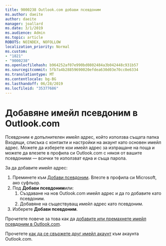 ```yaml
---
title: 9000238 Outlook.com добави псевдоним
ms.author: daeite
author: daeite
manager: joallard
ms.date: 3/1/2019
ms.audience: Admin
ms.topic: article
ROBOTS: NOINDEX, NOFOLLOW
localization_priority: Normal
ms.custom:
- "1821"
- "9000238"
ms.openlocfilehash: b964252af07e990bd0802484a3b042448c931b57
ms.sourcegitcommit: 5fb7a4b28859690020efdea630d03e70cc0e6334
ms.translationtype: MT
ms.contentlocale: bg-BG
ms.lasthandoff: 06/28/2019
ms.locfileid: "35377686"
---
```

# <a name="add-an-email-alias-in-outlookcom"></a>Добавяне имейл псевдоним в Outlook.com

Псевдоним е допълнителен имейл адрес, който използва същата папка Входящи, списъка с контакти и настройки на акаунт като основен имейл адрес. Можете да изберете кои имейл адрес за изпращане на поща и можете да влезете в профила си Outlook.com с някоя от вашите псевдоними — всички те използват една и съща парола.

За да добавите имейл адрес:

1. Преминете към [Добави псевдоним](https://go.microsoft.com/fwlink/p/?linkid=864833). Влезте в профила си Microsoft, ако суфльор.
2. Под **Добави псевдоним**или:
    1. Създаване на нов Outlook.com имейл адрес и да го добавите като псевдоним.
    2. Добавяне на съществуващ имейл адрес като псевдоним.
3. Изберете **Добави псевдоним**.

Прочетете повече за това как да [добавите или премахнете имейл псевдоним в Outlook.com](https://support.office.com/article/459b1989-356d-40fa-a689-8f285b13f1f2).  

Прочетете [как да се свържете друг имейл акаунт](https://support.office.com/article/c5224df4-5885-4e79-91ba-523aa743f0ba) към акаунта Outlook.com.